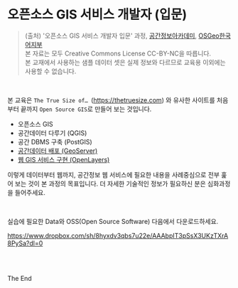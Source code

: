 # 오픈소스 GIS 서비스 개발자 (입문)

> (출처) '오픈소스 GIS 서비스 개발자 입문' 과정, [공간정보아카데미](http://lxsiedu.or.kr), [OSGeo한국어지부](https://www.osgeo.kr)   
본 자료는 모두 Creative Commons License CC-BY-NC을 따릅니다.    
본 교재에서 사용하는 샘플 데이터 셋은 실제 정보와 다르므로 교육용 이외에는 사용할 수 없습니다.

<br/>

본 교육은 `The True Size of… `(https://thetruesize.com) 와 유사한 사이트를 처음부터 끝까지 `Open Source GIS`로 만들어 보는 것입니다.

- 오픈소스 GIS
- 공간데이터 다루기 (QGIS)
- 공간 DBMS 구축 (PostGIS)
- [공간데이터 배포 (GeoServer)](Lecture5-GeoServer.md)
- [웹 GIS 서비스 구현 (OpenLayers)](Lecture6-OpenLayers.md)

이렇게 데이터부터 웹까지, 공간정보 웹 서비스에 필요한 내용을 사례중심으로 전부 훑어 보는 것이 본 과정의 목표입니다. 더 자세한 기술적인 정보가 필요하신 분은 심화과정을 들어주세요.

<br/>

실습에 필요한 Data와 OSS(Open Source Software) 다음에서 다운로드하세요.

https://www.dropbox.com/sh/8hyxdv3qbs7u22e/AAAbpIT3pSsX3UKzTXrA8PySa?dl=0



<br/><br/>

The End